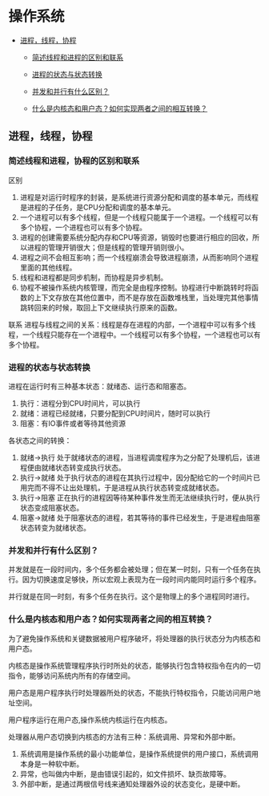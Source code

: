 # 操作系统

- [进程，线程，协程](#进程，线程，协程)

  * [简述线程和进程的区别和联系](#简述线程和进程的区别和联系)

  * [进程的状态与状态转换](#进程的状态与状态转换)

  * [并发和并行有什么区别？](#并发和并行有什么区别？)
  
  * [什么是内核态和用户态？如何实现两者之间的相互转换？](#什么是内核态和用户态？如何实现两者之间的相互转换？)

## 进程，线程，协程

### 简述线程和进程，协程的区别和联系

区别

1. 进程是对运行时程序的封装，是系统进行资源分配和调度的基本单元，而线程是进程的子任务，是CPU分配和调度的基本单元。
2. 一个进程可以有多个线程，但是一个线程只能属于一个进程。一个线程可以有多个协程，一个进程也可以有多个协程。
3. 进程的创建需要系统分配内存和CPU等资源，销毁时也要进行相应的回收，所以进程的管理开销很大；但是线程的管理开销则很小。
4. 进程之间不会相互影响；而一个线程崩溃会导致进程崩溃，从而影响同个进程里面的其他线程。
5. 线程和进程都是同步机制，而协程是异步机制。
6. 协程不被操作系统内核管理，而完全是由程序控制。协程进行中断跳转时将函数的上下文存放在其他位置中，而不是存放在函数堆栈里，当处理完其他事情跳转回来的时候，取回上下文继续执行原来的函数。

联系 进程与线程之间的关系：线程是存在进程的内部，一个进程中可以有多个线程，一个线程只能存在一个进程中。一个线程可以有多个协程，一个进程也可以有多个协程。

### 进程的状态与状态转换

进程在运行时有三种基本状态：就绪态、运行态和阻塞态。

1. 执行：进程分到CPU时间片，可以执行
2. 就绪：进程已经就绪，只要分配到CPU时间片，随时可以执行
3. 阻塞：有IO事件或者等待其他资源

各状态之间的转换：

1. 就绪→执行 处于就绪状态的进程，当进程调度程序为之分配了处理机后，该进程便由就绪状态转变成执行状态。
2. 执行→就绪 处于执行状态的进程在其执行过程中，因分配给它的一个时间片已用完而不得不让出处理机，于是进程从执行状态转变成就绪状态。
3. 执行→阻塞 正在执行的进程因等待某种事件发生而无法继续执行时，便从执行状态变成阻塞状态。
4. 阻塞→就绪 处于阻塞状态的进程，若其等待的事件已经发生，于是进程由阻塞状态转变为就绪状态。

### 并发和并行有什么区别？

并发就是在一段时间内，多个任务都会被处理；但在某一时刻，只有一个任务在执行。因为切换速度足够快，所以宏观上表现为在一段时间内能同时运行多个程序。

并行就是在同一时刻，有多个任务在执行。这个是物理上的多个进程同时进行。

### 什么是内核态和用户态？如何实现两者之间的相互转换？

为了避免操作系统和关键数据被用户程序破坏，将处理器的执行状态分为内核态和用户态。

内核态是操作系统管理程序执行时所处的状态，能够执行包含特权指令在内的一切指令，能够访问系统内所有的存储空间。

用户态是用户程序执行时处理器所处的状态，不能执行特权指令，只能访问用户地址空间。

用户程序运行在用户态,操作系统内核运行在内核态。

处理器从用户态切换到内核态的方法有三种：系统调用、异常和外部中断。

1. 系统调用是操作系统的最小功能单位，是操作系统提供的用户接口，系统调用本身是一种软中断。
2. 异常，也叫做内中断，是由错误引起的，如文件损坏、缺页故障等。
3. 外部中断，是通过两根信号线来通知处理器外设的状态变化，是硬中断。

